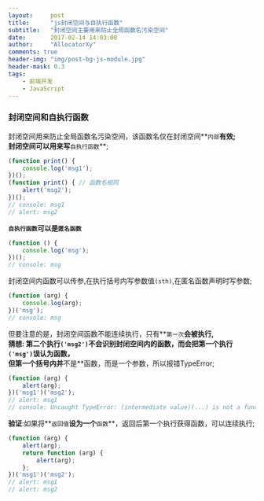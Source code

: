 ```yaml
---
layout:     post
title:      "js封闭空间与自执行函数"
subtitle:   "封闭空间主要用来防止全局函数名污染空间"
date:       2017-02-14 14:03:00
author:     "AllocatorXy"
comments: true
header-img: "img/post-bg-js-module.jpg"
header-mask: 0.3
tags:
	- 前端开发
	- JavaScript
---
```


### 封闭空间和自执行函数

封闭空间用来防止全局函数名污染空间，该函数名仅在封闭空间**`内部`**有效;<br />
封闭空间可以用来写**`自执行函数`**;

```javascript
(function print() {
	console.log('msg1');
})();
(function print() { // 函数名相同
	alert('msg2');
})();
// console: msg1
// alert: msg2
```

**`自执行函数`**可以是**`匿名函数`**

```javascript
(function () {
	console.log('msg');
})();
// console: msg
```

封闭空间内函数可以传参,在执行括号内写参数值`(sth)`,在匿名函数声明时写参数;

```javascript
(function (arg) {
	console.log(arg);
})('msg');
// console: msg
```

但要注意的是，封闭空间函数不能连续执行，只有**`第一次`**会被执行,<br />
**猜想**: 第二个执行`('msg2')`不会识别封闭空间内的函数，而会把第一个执行`('msg')`误认为函数，<br />
但第一个括号内并**不是**函数，而是一个参数，所以报错TypeError;

```javascript
(function (arg) {
	alert(arg);
})('msg1')('msg2');
// alert: msg1
// console: Uncaught TypeError: (intermediate value)(...) is not a function
```

**验证**:如果将**`返回值`**设为一个**`函数`**，返回后第一个执行获得函数，可以连续执行;

```javascript
(function (arg) {
	alert(arg);
	return function (arg) {
		alert(arg);
	};
})('msg1')('msg2');
// alert: msg1
// alert: msg2
```
